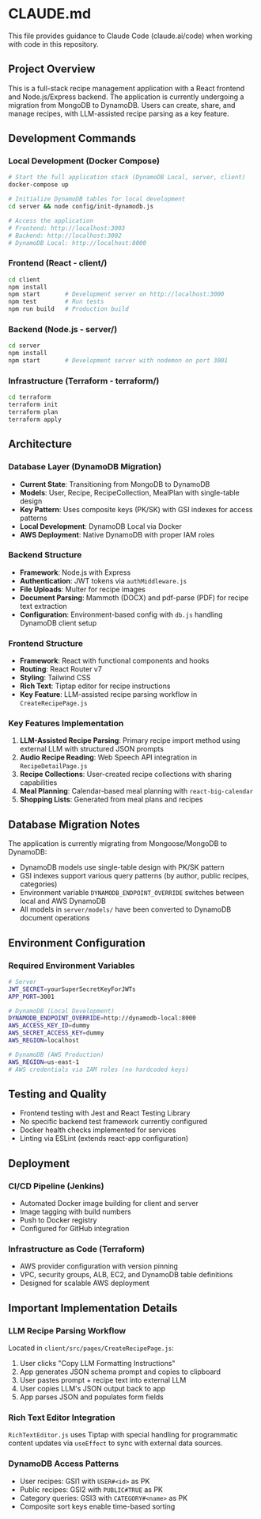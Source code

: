 # CLAUDE.md

This file provides guidance to Claude Code (claude.ai/code) when working with code in this repository.

## Project Overview

This is a full-stack recipe management application with a React frontend and Node.js/Express backend. The application is currently undergoing a migration from MongoDB to DynamoDB. Users can create, share, and manage recipes, with LLM-assisted recipe parsing as a key feature.

## Development Commands

### Local Development (Docker Compose)
```bash
# Start the full application stack (DynamoDB Local, server, client)
docker-compose up

# Initialize DynamoDB tables for local development
cd server && node config/init-dynamodb.js

# Access the application
# Frontend: http://localhost:3003
# Backend: http://localhost:3002
# DynamoDB Local: http://localhost:8000
```

### Frontend (React - client/)
```bash
cd client
npm install
npm start       # Development server on http://localhost:3000
npm test        # Run tests
npm run build   # Production build
```

### Backend (Node.js - server/)
```bash
cd server
npm install
npm start       # Development server with nodemon on port 3001
```

### Infrastructure (Terraform - terraform/)
```bash
cd terraform
terraform init
terraform plan
terraform apply
```

## Architecture

### Database Layer (DynamoDB Migration)
- **Current State**: Transitioning from MongoDB to DynamoDB
- **Models**: User, Recipe, RecipeCollection, MealPlan with single-table design
- **Key Pattern**: Uses composite keys (PK/SK) with GSI indexes for access patterns
- **Local Development**: DynamoDB Local via Docker
- **AWS Deployment**: Native DynamoDB with proper IAM roles

### Backend Structure
- **Framework**: Node.js with Express
- **Authentication**: JWT tokens via `authMiddleware.js`
- **File Uploads**: Multer for recipe images
- **Document Parsing**: Mammoth (DOCX) and pdf-parse (PDF) for recipe text extraction
- **Configuration**: Environment-based config with `db.js` handling DynamoDB client setup

### Frontend Structure
- **Framework**: React with functional components and hooks
- **Routing**: React Router v7
- **Styling**: Tailwind CSS
- **Rich Text**: Tiptap editor for recipe instructions
- **Key Feature**: LLM-assisted recipe parsing workflow in `CreateRecipePage.js`

### Key Features Implementation
1. **LLM-Assisted Recipe Parsing**: Primary recipe import method using external LLM with structured JSON prompts
2. **Audio Recipe Reading**: Web Speech API integration in `RecipeDetailPage.js`
3. **Recipe Collections**: User-created recipe collections with sharing capabilities
4. **Meal Planning**: Calendar-based meal planning with `react-big-calendar`
5. **Shopping Lists**: Generated from meal plans and recipes

## Database Migration Notes

The application is currently migrating from Mongoose/MongoDB to DynamoDB:
- DynamoDB models use single-table design with PK/SK pattern
- GSI indexes support various query patterns (by author, public recipes, categories)
- Environment variable `DYNAMODB_ENDPOINT_OVERRIDE` switches between local and AWS DynamoDB
- All models in `server/models/` have been converted to DynamoDB document operations

## Environment Configuration

### Required Environment Variables
```bash
# Server
JWT_SECRET=yourSuperSecretKeyForJWTs
APP_PORT=3001

# DynamoDB (Local Development)
DYNAMODB_ENDPOINT_OVERRIDE=http://dynamodb-local:8000
AWS_ACCESS_KEY_ID=dummy
AWS_SECRET_ACCESS_KEY=dummy
AWS_REGION=localhost

# DynamoDB (AWS Production)
AWS_REGION=us-east-1
# AWS credentials via IAM roles (no hardcoded keys)
```

## Testing and Quality

- Frontend testing with Jest and React Testing Library
- No specific backend test framework currently configured
- Docker health checks implemented for services
- Linting via ESLint (extends react-app configuration)

## Deployment

### CI/CD Pipeline (Jenkins)
- Automated Docker image building for client and server
- Image tagging with build numbers
- Push to Docker registry
- Configured for GitHub integration

### Infrastructure as Code (Terraform)
- AWS provider configuration with version pinning
- VPC, security groups, ALB, EC2, and DynamoDB table definitions
- Designed for scalable AWS deployment

## Important Implementation Details

### LLM Recipe Parsing Workflow
Located in `client/src/pages/CreateRecipePage.js`:
1. User clicks "Copy LLM Formatting Instructions"
2. App generates JSON schema prompt and copies to clipboard
3. User pastes prompt + recipe text into external LLM
4. User copies LLM's JSON output back to app
5. App parses JSON and populates form fields

### Rich Text Editor Integration
`RichTextEditor.js` uses Tiptap with special handling for programmatic content updates via `useEffect` to sync with external data sources.

### DynamoDB Access Patterns
- User recipes: GSI1 with `USER#<id>` as PK
- Public recipes: GSI2 with `PUBLIC#TRUE` as PK
- Category queries: GSI3 with `CATEGORY#<name>` as PK
- Composite sort keys enable time-based sorting